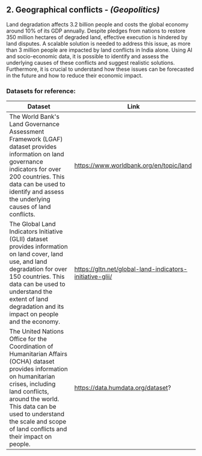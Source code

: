 ## 2. Geographical conflicts - *(Geopolitics)* ##
Land degradation affects 3.2 billion people and costs the global economy around 10% of its GDP annually. Despite pledges from nations to restore 350 million hectares of degraded land, effective execution is hindered by land disputes. A scalable solution is needed to address this issue, as more than 3 million people are impacted by land conflicts in India alone. Using AI and socio-economic data, it is possible to identify and assess the underlying causes of these conflicts and suggest realistic solutions. Furthermore, it is crucial to understand how these issues can be forecasted in the future and how to reduce their economic impact.

### Datasets for reference: ###

Dataset  | Link
---------- | ----------
The World Bank's Land Governance Assessment Framework (LGAF) dataset provides information on land governance indicators for over 200 countries. This data can be used to identify and assess the underlying causes of land conflicts. | https://www.worldbank.org/en/topic/land
The Global Land Indicators Initiative (GLII) dataset provides information on land cover, land use, and land degradation for over 150 countries. This data can be used to understand the extent of land degradation and its impact on people and the economy.  | https://gltn.net/global-land-indicators-initiative-glii/
The United Nations Office for the Coordination of Humanitarian Affairs (OCHA) dataset provides information on humanitarian crises, including land conflicts, around the world. This data can be used to understand the scale and scope of land conflicts and their impact on people. | https://data.humdata.org/dataset?
